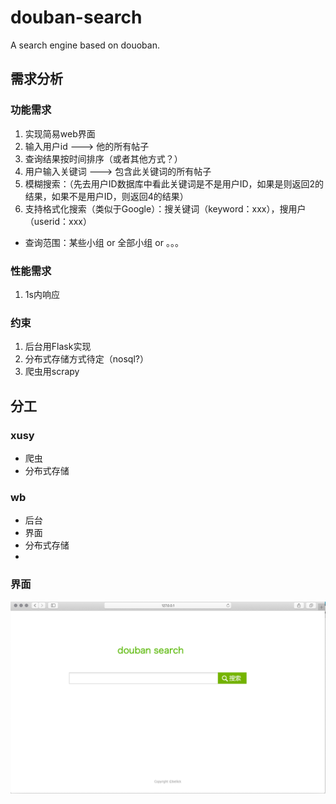 # douban-search
A search engine based on douoban. 

## 需求分析

### 功能需求

1. 实现简易web界面
2. 输入用户id  --->  他的所有帖子
3. 查询结果按时间排序（或者其他方式？）
4. 用户输入关键词  --->  包含此关键词的所有帖子
5. 模糊搜索：（先去用户ID数据库中看此关键词是不是用户ID，如果是则返回2的结果，如果不是用户ID，则返回4的结果）
6. 支持格式化搜索（类似于Google）：搜关键词（keyword：xxx），搜用户（userid：xxx）


* 查询范围：某些小组 or 全部小组 or 。。。

### 性能需求

1. 1s内响应

### 约束

1. 后台用Flask实现
2. 分布式存储方式待定（nosql?）
3. 爬虫用scrapy


## 分工

### xusy
* 爬虫
* 分布式存储

### wb

* 后台
* 界面
* 分布式存储
* 

### 界面

![截屏2020-01-14下午4.43.24](README.assets/截屏2020-01-14下午4.43.24.png)